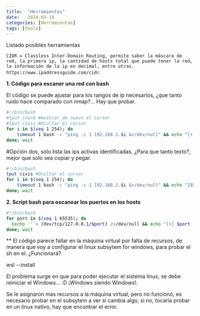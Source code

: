 ```yaml
---
title:  "Herramientas"
date:   2024-03-18
categories: [Herramientas]
tags: [tools]
---
```

Listado posibles herramientas

`CIDR = Classless Inter-Domain Routing, permite saber la máscara de red, la primera ip, la cantidad de hosts total que puede tener la red, la información de la ip en decimal, entre otras. https://www.ipaddressguide.com/cidr`.

**1. Código para escaner una red con bash**

El código se puede ajustar para los rangos de ip necesarios, ¿que tanto ruido hace comparado con nmap?... 
Hay que probar. 

```bash
#!/bin/bash
#tput cnorm #mostrar de nuevo el cursor
#tput civis #Ocultar el cursor
for i in $(seq 1 254); do
    timeout 1 bash -c "ping -c 1 192.168.1.$i &>/dev/null" && echo "[+] Host 192.168.1.$i - Active"&
done; wait
```

#Opción dos, solo lista las ips activas identificadas, ¿Para que tanto texto?, mejor que solo sea copiar y pegar.

```bash
#!/bin/bash
tput civis #Ocultar el cursor
for i in $(seq 1 254); do
    timeout 1 bash -c "ping -c 1 192.168.1.$i &>/dev/null" && echo "192.168.1.$i"&
done; wait
```

**2. Script bash para escanear los puertos en los hosts**

```bash
#!/bin/bash
for port in $(seq 1 65535); do
  (echo '' > /dev/tcp/127.0.0.1/$port) 2>/dev/null && echo "[+] $port - Open" &
done; wait
```

** El código parece fallar en la máquina virtual por falta de recursos, de manera que voy a configurar el linux subsytem for windows, para probar el sh en el. ¿Funcionará?

wsl --install

El problema surge en que para poder ejecutar el sistema linux, se debe reiniciar el Windows... :D ¡Windows siendo Windows!. 

Se le asignaron mas recursos a la máquina virtual, pero no funcionó, es necesario probar en el subsytem a ver si cambia algo, si no, tocaría probar en un linux nativo, hay que encontrar el error. 